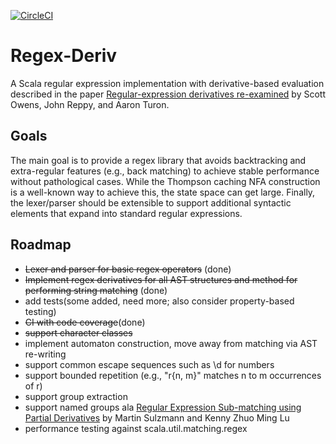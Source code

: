 [![CircleCI](https://circleci.com/gh/dlomsak/regex-deriv.svg?style=shield)](https://circleci.com/gh/dlomsak/regex-deriv)

Regex-Deriv
==============
A Scala regular expression implementation with derivative-based evaluation described in the paper [Regular-expression derivatives re-examined](http://people.cs.uchicago.edu/~jhr/papers/2009/jfp-re-derivatives.pdf) by Scott Owens, John Reppy, and Aaron Turon.

Goals
-----
The main goal is to provide a regex library that avoids backtracking and extra-regular features (e.g., back matching) to achieve stable performance without pathological cases. While the Thompson caching NFA construction is a well-known way to achieve this, the state space can get large. Finally, the lexer/parser should be extensible to support additional syntactic elements that expand into standard regular expressions.

Roadmap
-------
* ~~Lexer and parser for basic regex operators~~ (done)
* ~~Implement regex derivatives for all AST structures and method for performing string matching~~ (done)
* add tests(some added, need more; also consider property-based testing)
* ~~CI with code coverage~~(done)
* ~~support character classes~~
* implement automaton construction, move away from matching via AST re-writing
* support common escape sequences such as \d for numbers
* support bounded repetition (e.g., "r{n, m}" matches n to m occurrences of r)
* support group extraction
* support named groups ala [Regular Expression Sub-matching using Partial Derivatives](http://www.home.hs-karlsruhe.de/~suma0002/publications/ppdp12-part-deriv-sub-match.pdf) by Martin Sulzmann and Kenny Zhuo Ming Lu
* performance testing against scala.util.matching.regex
